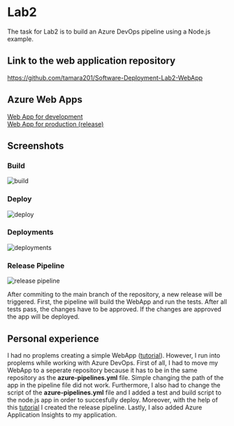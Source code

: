 # Lab2

The task for Lab2 is to build an Azure DevOps pipeline using a Node.js example. 

## Link to the web application repository

https://github.com/tamara201/Software-Deployment-Lab2-WebApp

## Azure Web Apps

[Web App for development](https://117939lab2-dev.azurewebsites.net/) \
[Web App for production (release)](https://117939lab2-release.azurewebsites.net/)

## Screenshots

### Build

![build](https://github.com/tamara201/test-lab2/blob/main/images/build.png)

### Deploy

![deploy](https://github.com/tamara201/test-lab2/blob/main/images/deploy.png)

### Deployments

![deployments](https://github.com/tamara201/test-lab2/blob/main/images/deployments.png)

### Release Pipeline

![release pipeline](https://github.com/tamara201/test-lab2/blob/main/images/release_pipeline.png)

After commiting to the main branch of the repository, a new release will be triggered. First, the pipeline will build the WebApp and run the tests. After all tests pass, the changes have to be approved. If the changes are approved the app will be deployed.

## Personal experience

I had no proplems creating a simple WebApp ([tutorial](https://expressjs.com/en/starter/installing.html)). However, I run into proplems while working with Azure DevOps. First of all, I had to move my WebApp to a seperate repository because it has to be in the same repository as the **azure-pipelines.yml** file. Simple changing the path of the app in the pipeline file did not work. Furthermore, I also had to change the script of the **azure-pipelines.yml** file and I added a test and build script to the node.js app in order to succesfully deploy. Moreover, with the help of this [tutorial](https://www.youtube.com/watch?v=BAFCiiOAXB8) I created the release pipeline. Lastly, I also added Azure Application Insights to my application.
